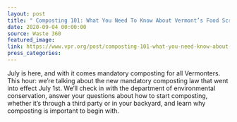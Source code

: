 ```yaml
---
layout: post
title: " Composting 101: What You Need To Know About Vermont’s Food Scrap Ban"
date: 2020-09-04 00:00:00
source: Waste 360
featured_image: 
link: https://www.vpr.org/post/composting-101-what-you-need-know-about-vermonts-food-scrap-ban#stream/0
press_categories:
---
```

July is here, and with it comes mandatory composting for all Vermonters. This hour: we’re talking about the new mandatory composting law that went into effect July 1st. We’ll check in with the department of environmental conservation, answer your questions about how to start composting, whether it’s through a third party or in your backyard, and learn why composting is important to begin with.
